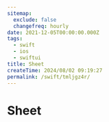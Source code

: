 ```yaml
---
sitemap:
  exclude: false
  changefreq: hourly
date: 2021-12-05T00:00:00.000Z
tags:
  - swift
  - ios
  - swiftui
title: Sheet
createTime: 2024/08/02 09:19:27
permalink: /swift/tmljgz4r/
---
```


# Sheet
